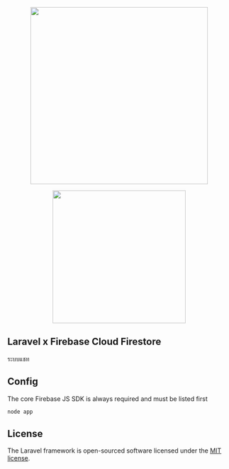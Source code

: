<p align="center"><a href="https://laravel.com" target="_blank"><img src="https://raw.githubusercontent.com/laravel/art/master/logo-lockup/5%20SVG/2%20CMYK/1%20Full%20Color/laravel-logolockup-cmyk-red.svg" width="400"></a></p>

<p align="center"><a href="https://firebase.google.com/" target="_blank"><img src="https://www.gstatic.com/devrel-devsite/prod/v0fb4b1803f033e9961238a08d52e344eadd99129bc9fd30999fe77c5f5dcfd87/firebase/images/lockup.png" width="300"></a></p>

## Laravel x Firebase Cloud Firestore

ระบบแชท

## Config

The core Firebase JS SDK is always required and must be listed first
```sh
node app
```
<p><script src="https://www.gstatic.com/firebasejs/8.2.1/firebase-app.js"></script></p>
<p><script src="https://www.gstatic.com/firebasejs/8.2.5/firebase-firestore.js"></script></p>
<p><script src="https://www.gstatic.com/firebasejs/8.2.5/firebase-storage.js"></script></p>
<script>
    // Your web app's Firebase configuration
    // For Firebase JS SDK v7.20.0 and later, measurementId is optional
    var firebaseConfig = {
        apiKey: "API_KEY",
        authDomain: "PROJECT_ID.firebaseapp.com",
        projectId: "PROJECT_ID",
        storageBucket: "PROJECT_ID.appspot.com",
        messagingSenderId: "SENDER_ID",
        appId: "APP_ID",
        measurementId: "G-MEASUREMENT_ID"
    };
    // Initialize Firebase
    firebase.initializeApp(firebaseConfig);
</script>

## License

The Laravel framework is open-sourced software licensed under the [MIT license](https://opensource.org/licenses/MIT).
